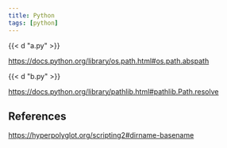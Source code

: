 ```yaml
---
title: Python
tags: [python]
---
```


{{< d "a.py" >}}

<https://docs.python.org/library/os.path.html#os.path.abspath>

{{< d "b.py" >}}

<https://docs.python.org/library/pathlib.html#pathlib.Path.resolve>

## References

<https://hyperpolyglot.org/scripting2#dirname-basename>

